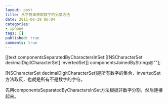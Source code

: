 ```yaml
---
layout: post
title: 从字符串获取数字的另类方法
date: 2011-06-29 06:04
categories:
- iphone
tags: []
published: true
comments: true
---
```

[[text componentsSeparatedByCharactersInSet:[[NSCharacterSet decimalDigitCharacterSet] invertedSet]] componentsJoinedByString:@""];

[NSCharacterSet decimalDigitCharacterSet]是所有数字的集合，invertedSet方法取反，也就是所有不是数字的字符。

先用componentsSeparatedByCharactersInSet方法根据非数字分割，然后连接起来。
